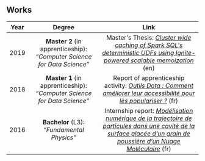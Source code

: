 <!--NOTE HEAD START-->
<link rel="icon" type="image/png" href="./imgs/favicon_db.png" />
<script src="https://cdnjs.cloudflare.com/ajax/libs/mermaid/8.0.0/mermaid.min.js"></script>
<script type="text/x-mathjax-config">MathJax.Hub.Config({tex2jax: {skipTags: ['script', 'noscript','style', 'textarea', 'pre'],inlineMath: [['$','$']]}});</script>
<script src="https://cdn.mathjax.org/mathjax/latest/MathJax.js?config=TeX-AMS-MML_HTMLorMML" type="text/javascript"></script>
<script>document.body.style.background = "#f2f2f2";</script>
<!--NOTE HEAD END-->

## Works

|Year|Degree|Link|
|:--:|:--:|:--:|
|2019|**Master 2** (in apprenticeship): _“Computer Science for Data Science”_ |Master's Thesis: [_Cluster wide caching of Spark SQL's deterministic UDFs using Ignite-powered scalable memoization_](./masterthesis.html) (en)|
|2018|**Master 1** (in apprenticeship): _“Computer Science for Data Science”_  |Report of apprenticeship activity: [_Outils Data : Comment améliorer leur accessibilité pour les populariser ?_](./M1Report/memoire_m1_enzobnl.pdf) (fr)|
|2016|**Bachelor** (L3): _“Fundamental Physics”_|Internship report: [_Modélisation numérique de la trajectoire de particules dans une cavité de la surface glacée d’un grain de poussière d’un Nuage Moléculaire_](https://github.com/EnzoBnl/Sticky/blob/master/doc/internship_report_2016_enzo_bonnal.pdf) (fr)|


<!--stackedit_data:
eyJoaXN0b3J5IjpbOTU5Mzg1MDVdfQ==
-->